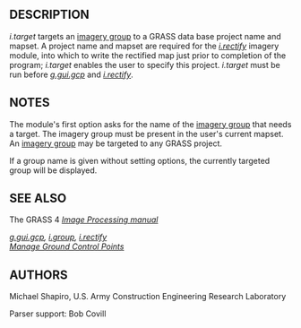 ## DESCRIPTION

*i.target* targets an [imagery group](i.group.md) to a GRASS data base
project name and mapset. A project name and mapset are required for the
*[i.rectify](i.rectify.md)* imagery module, into which to write the
rectified map just prior to completion of the program; *i.target*
enables the user to specify this project. *i.target* must be run before
*[g.gui.gcp](g.gui.gcp.md)* and *[i.rectify](i.rectify.md)*.

## NOTES

The module's first option asks for the name of the [imagery
group](i.group.md) that needs a target. The imagery group must be
present in the user's current mapset. An [imagery group](i.group.md) may
be targeted to any GRASS project.

If a group name is given without setting options, the currently targeted
group will be displayed.

## SEE ALSO

The GRASS 4 *[Image Processing
manual](https://grass.osgeo.org/gdp/imagery/grass4_image_processing.pdf)*

*[g.gui.gcp](g.gui.gcp.md), [i.group](i.group.md),
[i.rectify](i.rectify.md)*  
*[Manage Ground Control Points](wxGUI.gcp.md)*

## AUTHORS

Michael Shapiro, U.S. Army Construction Engineering Research Laboratory

Parser support: Bob Covill
